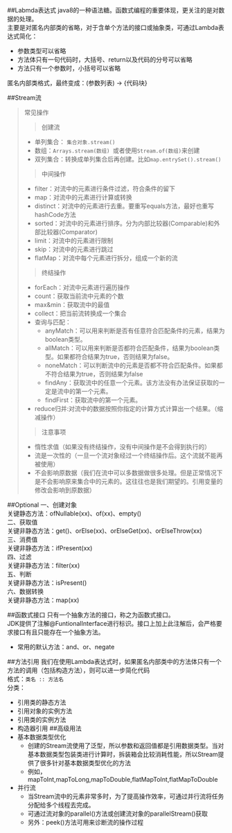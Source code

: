 ##Labmda表达式
java8的一种语法糖。函数式编程的重要体现，更关注的是对数据的处理。<br>
主要是对匿名内部类的省略，对于含单个方法的接口或抽象类，可通过Lambda表达式简化：
* 参数类型可以省略
* 方法体只有一句代码时，大括号、return以及代码的分号可以省略
* 方法只有一个参数时，小括号可以省略

匿名内部类格式，最终变成：(参数列表) -> {代码块}

##Stream流
> 常见操作
>> 创建流
> * 单列集合： `集合对象.stream()`
> * 数组：`Arrays.stream(数组) `或者使用`Stream.of(数组)`来创建
> * 双列集合：转换成单列集合后再创建。比如`map.entrySet().stream()`
>> 中间操作
> * filter：对流中的元素进行条件过滤，符合条件的留下
> * map：对流中的元素进行计算或转换
> * distinct：对流中的元素进行去重。要重写equals方法，最好也重写hashCode方法
> * sorted：对流中的元素进行排序。分为内部比较器(Comparable)和外部比较器(Comparator)
> * limit：对流中的元素进行限制
> * skip：对流中的元素进行跳过
> * flatMap：对流中每个元素进行拆分，组成一个新的流
>> 终结操作
> * forEach：对流中元素进行遍历操作
> * count：获取当前流中元素的个数
> * max&min：获取流中的最值
> * collect：把当前流转换成一个集合
> * 查询与匹配：
>   * anyMatch：可以用来判断是否有任意符合匹配条件的元素，结果为boolean类型。
>   * allMatch：可以用来判断是否都符合匹配条件，结果为boolean类型。如果都符合结果为true，否则结果为false。
>   * noneMatch：可以判断流中的元素是否都不符合匹配条件。如果都不符合结果为true，否则结果为false
>   * findAny：获取流中的任意一个元素。该方法没有办法保证获取的一定是流中的第一个元素。
>   * findFirst：获取流中的第一个元素。
> * reduce归并:对流中的数据按照你指定的计算方式计算出一个结果。（缩减操作）
>> 注意事项
> * 惰性求值（如果没有终结操作，没有中间操作是不会得到执行的）
> * 流是一次性的（一旦一个流对象经过一个终结操作后。这个流就不能再被使用）
> * 不会影响原数据（我们在流中可以多数据做很多处理。但是正常情况下是不会影响原来集合中的元素的。这往往也是我们期望的。引用变量的修改会影响到原数据）

##Optional
一、创建对象  <br>
关键静态方法：ofNullable(xx)、of(xx)、empty()  <br>
二、获取值  <br>
关键非静态方法：get()、orElse(xx)、orElseGet(xx)、orElseThrow(xx)  <br>
三、消费值  <br>
关键非静态方法：ifPresent(xx)  <br>
四、过滤  <br>
关键非静态方法：filter(xx)  <br>
五、判断  <br>
关键非静态方法：isPresent()  <br>
六、数据转换  <br>
关键非静态方法：map(xx)  <br>

##函数式接口
只有一个抽象方法的接口，称之为函数式接口。 <br>
JDK提供了注解@FuntionalInterface进行标识。接口上加上此注解后，会严格要求接口有且只能存在一个抽象方法。
* 常用的默认方法：and、or、negate


##方法引用
我们在使用Lambda表达式时，如果匿名内部类中的方法体只有一个方法的调用（包括构造方法），则可以进一步简化代码
<br>
格式：`类名 :: 方法名`
<br>
分类：
* 引用类的静态方法
* 引用对象的实例方法
* 引用类的实例方法
* 构造器引用
##高级用法
* 基本数据类型优化
    * 创建的Stream流使用了泛型，所以参数和返回值都是引用数据类型。当对基本数据类型包装类进行计算时，拆装箱会比较消耗性能，所以Stream提供了很多针对基本数据类型优化的方法
    * 例如，mapToInt,mapToLong,mapToDouble,flatMapToInt,flatMapToDouble
* 并行流
    * 当Stream流中的元素非常多时，为了提高操作效率，可通过并行流将任务分配给多个线程去完成。
    * 可通过流对象的parallel()方法或创建流对象的parallelStream()获取
    * 另外：peek()方法可用来诊断流的操作过程